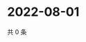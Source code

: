 # 2022-08-01

共 0 条

<!-- BEGIN WEIBO -->
<!-- 最后更新时间 Mon Aug 01 2022 02:01:11 GMT+0800 (China Standard Time) -->

<!-- END WEIBO -->
